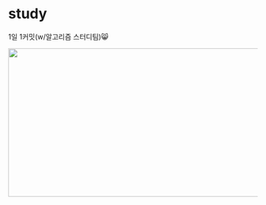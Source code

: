 # study
1일 1커밋(w/알고리즘 스터디팀)😸


<a href="https://www.solve-nyang.com"><img src="https://api.solve-nyang.com/compose/thdud4231" width="600" height="300"/></a>
